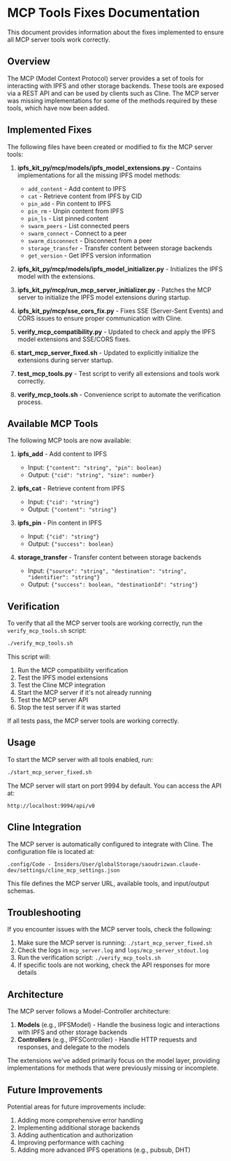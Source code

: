 # MCP Tools Fixes Documentation

This document provides information about the fixes implemented to ensure all MCP server tools work correctly.

## Overview

The MCP (Model Context Protocol) server provides a set of tools for interacting with IPFS and other storage backends. These tools are exposed via a REST API and can be used by clients such as Cline. The MCP server was missing implementations for some of the methods required by these tools, which have now been added.

## Implemented Fixes

The following files have been created or modified to fix the MCP server tools:

1. **ipfs_kit_py/mcp/models/ipfs_model_extensions.py** - Contains implementations for all the missing IPFS model methods:
   - `add_content` - Add content to IPFS
   - `cat` - Retrieve content from IPFS by CID
   - `pin_add` - Pin content to IPFS
   - `pin_rm` - Unpin content from IPFS
   - `pin_ls` - List pinned content
   - `swarm_peers` - List connected peers
   - `swarm_connect` - Connect to a peer
   - `swarm_disconnect` - Disconnect from a peer
   - `storage_transfer` - Transfer content between storage backends
   - `get_version` - Get IPFS version information

2. **ipfs_kit_py/mcp/models/ipfs_model_initializer.py** - Initializes the IPFS model with the extensions.

3. **ipfs_kit_py/mcp/run_mcp_server_initializer.py** - Patches the MCP server to initialize the IPFS model extensions during startup.

4. **ipfs_kit_py/mcp/sse_cors_fix.py** - Fixes SSE (Server-Sent Events) and CORS issues to ensure proper communication with Cline.

5. **verify_mcp_compatibility.py** - Updated to check and apply the IPFS model extensions and SSE/CORS fixes.

6. **start_mcp_server_fixed.sh** - Updated to explicitly initialize the extensions during server startup.

7. **test_mcp_tools.py** - Test script to verify all extensions and tools work correctly.

8. **verify_mcp_tools.sh** - Convenience script to automate the verification process.

## Available MCP Tools

The following MCP tools are now available:

1. **ipfs_add** - Add content to IPFS
   - Input: `{"content": "string", "pin": boolean}`
   - Output: `{"cid": "string", "size": number}`

2. **ipfs_cat** - Retrieve content from IPFS
   - Input: `{"cid": "string"}`
   - Output: `{"content": "string"}`

3. **ipfs_pin** - Pin content in IPFS
   - Input: `{"cid": "string"}`
   - Output: `{"success": boolean}`

4. **storage_transfer** - Transfer content between storage backends
   - Input: `{"source": "string", "destination": "string", "identifier": "string"}`
   - Output: `{"success": boolean, "destinationId": "string"}`

## Verification

To verify that all the MCP server tools are working correctly, run the `verify_mcp_tools.sh` script:

```bash
./verify_mcp_tools.sh
```

This script will:
1. Run the MCP compatibility verification
2. Test the IPFS model extensions
3. Test the Cline MCP integration
4. Start the MCP server if it's not already running
5. Test the MCP server API
6. Stop the test server if it was started

If all tests pass, the MCP server tools are working correctly.

## Usage

To start the MCP server with all tools enabled, run:

```bash
./start_mcp_server_fixed.sh
```

The MCP server will start on port 9994 by default. You can access the API at:

```
http://localhost:9994/api/v0
```

## Cline Integration

The MCP server is automatically configured to integrate with Cline. The configuration file is located at:

```
.config/Code - Insiders/User/globalStorage/saoudrizwan.claude-dev/settings/cline_mcp_settings.json
```

This file defines the MCP server URL, available tools, and input/output schemas.

## Troubleshooting

If you encounter issues with the MCP server tools, check the following:

1. Make sure the MCP server is running: `./start_mcp_server_fixed.sh`
2. Check the logs in `mcp_server.log` and `logs/mcp_server_stdout.log`
3. Run the verification script: `./verify_mcp_tools.sh`
4. If specific tools are not working, check the API responses for more details

## Architecture

The MCP server follows a Model-Controller architecture:

1. **Models** (e.g., IPFSModel) - Handle the business logic and interactions with IPFS and other storage backends
2. **Controllers** (e.g., IPFSController) - Handle HTTP requests and responses, and delegate to the models

The extensions we've added primarily focus on the model layer, providing implementations for methods that were previously missing or incomplete.

## Future Improvements

Potential areas for future improvements include:

1. Adding more comprehensive error handling
2. Implementing additional storage backends
3. Adding authentication and authorization
4. Improving performance with caching
5. Adding more advanced IPFS operations (e.g., pubsub, DHT)
